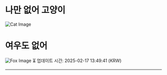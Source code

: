 
# 나만 없어 고양이

![Cat Image](https://cdn2.thecatapi.com/images/d39.jpg)

# 여우도 없어
![Fox Image](https://randomfox.ca/images/106.jpg)
⏳ 업데이트 시간: 2025-02-17 13:49:41 (KRW)

---
